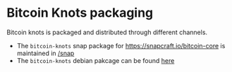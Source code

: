 Bitcoin Knots packaging
=======

Bitcoin knots is packaged and distributed through different channels.

* The `bitcoin-knots` snap package for https://snapcraft.io/bitcoin-core is maintained in [/snap](/snap)
* The `bitcoin-knots` debian pakcage can be found [here](https://salsa.debian.org/cryptocoin-team/bitcoin-knots)
